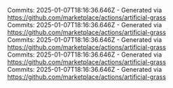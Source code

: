 Commits: 2025-01-07T18:16:36.646Z - Generated via https://github.com/marketplace/actions/artificial-grass
<br>
Commits: 2025-01-07T18:16:36.646Z - Generated via https://github.com/marketplace/actions/artificial-grass
<br>
Commits: 2025-01-07T18:16:36.646Z - Generated via https://github.com/marketplace/actions/artificial-grass
<br>
Commits: 2025-01-07T18:16:36.646Z - Generated via https://github.com/marketplace/actions/artificial-grass
<br>
Commits: 2025-01-07T18:16:36.646Z - Generated via https://github.com/marketplace/actions/artificial-grass
<br>
